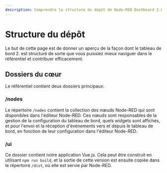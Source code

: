 ```yaml
---
description: Comprendre la structure du dépôt de Node-RED Dashboard 2.0 pour une meilleure gestion et une meilleure contribution du code.
---
```


# Structure du dépôt

Le but de cette page est de donner un aperçu de la façon dont le tableau de bord 2. est structuré de sorte que vous puissiez mieux naviguer dans le référentiel et contribuer efficacement.

## Dossiers du cœur

Le référentiel contient deux dossiers principaux:

### /nodes

Le répertoire `/nodes` contient la collection des nœuds Node-RED qui sont disponibles dans l'éditeur Node-RED. Ces nœuds sont responsables de la gestion de la configuration du tableau de bord, quels widgets sont affichés, et pour l'envoi et la réception d'événements vers et depuis le tableau de bord, en fonction de leur configuration dans l'éditeur Node-RED.

### /ui

Ce dossier contient notre application Vue.js. Cela peut être construit en utilisant `npm run build`, et la sortie de cette version est ensuite copiée dans le répertoire `/dist`, où elle est servie par Node-RED.

